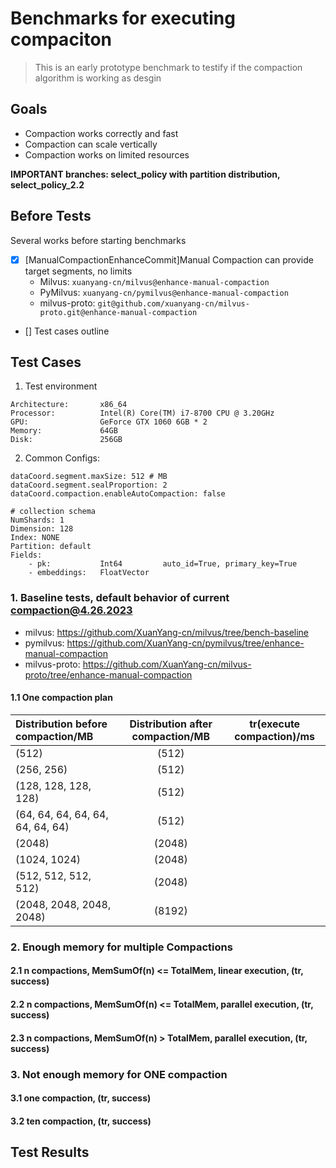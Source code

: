 # Benchmarks for executing compaciton

> This is an early prototype benchmark to testify if the compaction algorithm is working as desgin

## Goals

- Compaction works correctly and fast
- Compaction can scale vertically
- Compaction works on limited resources

**IMPORTANT branches: select_policy with partition distribution, select_policy_2.2**

## Before Tests

Several works before starting benchmarks

- [x] [ManualCompactionEnhanceCommit]Manual Compaction can provide target segments, no limits
    - Milvus: `xuanyang-cn/milvus@enhance-manual-compaction`
    - PyMilvus: `xuanyang-cn/pymilvus@enhance-manual-compaction`
    - milvus-proto: `git@github.com/xuanyang-cn/milvus-proto.git@enhance-manual-compaction`
- [] Test cases outline

## Test Cases

1. Test environment

```
Architecture:       x86_64
Processor:          Intel(R) Core(TM) i7-8700 CPU @ 3.20GHz
GPU:                GeForce GTX 1060 6GB * 2
Memory:             64GB
Disk:               256GB
```

2. Common Configs:
```
dataCoord.segment.maxSize: 512 # MB
dataCoord.segment.sealProportion: 2
dataCoord.compaction.enableAutoCompaction: false
```

```
# collection schema
NumShards: 1
Dimension: 128
Index: NONE
Partition: default
Fields:
    - pk:           Int64         auto_id=True, primary_key=True
    - embeddings:   FloatVector
```

### 1. Baseline tests, default behavior of current compaction@4.26.2023


- milvus: https://github.com/XuanYang-cn/milvus/tree/bench-baseline
- pymilvus: https://github.com/XuanYang-cn/pymilvus/tree/enhance-manual-compaction
- milvus-proto: https://github.com/XuanYang-cn/milvus-proto/tree/enhance-manual-compaction



#### 1.1 One compaction plan
|Distribution before compaction/MB|Distribution after compaction/MB|tr(execute compaction)/ms|
|:-------------------------------|:------------------------------:|:------------------------:|
|(512)|(512)||
|(256, 256)|(512)||
|(128, 128, 128, 128)|(512)||
|(64, 64, 64, 64, 64, 64, 64, 64)|(512)||
|(2048)|(2048)||
|(1024, 1024)|(2048)||
|(512, 512, 512, 512)|(2048)||
|(2048, 2048, 2048, 2048)|(8192)||

### 2. Enough memory for multiple Compactions
#### 2.1 n compactions, MemSumOf(n) <= TotalMem, linear execution, (tr, success)
#### 2.2 n compactions, MemSumOf(n) <= TotalMem, parallel execution, (tr, success)
#### 2.3 n compactions, MemSumOf(n) > TotalMem, parallel execution, (tr, success)
### 3. Not enough memory for ONE compaction
#### 3.1 one compaction, (tr, success)
#### 3.2 ten compaction, (tr, success)
## Test Results
